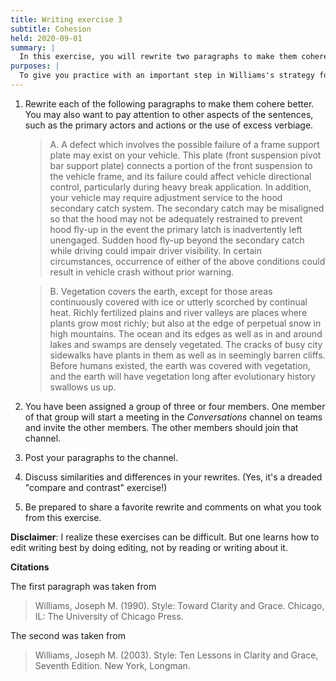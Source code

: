 ```yaml
---
title: Writing exercise 3
subtitle: Cohesion
held: 2020-09-01
summary: |
  In this exercise, you will rewrite two paragraphs to make them cohere better.
purposes: |
  To give you practice with an important step in Williams's strategy for rewriting prose clearly.
---
```

1. Rewrite each of the following paragraphs to make them cohere
better.  You may also want to pay attention to other aspects of the
sentences, such as the primary actors and actions or the use of 
excess verbiage.

     > A. A defect which involves the possible failure of a frame support plate may exist on your vehicle. This plate (front suspension pivot bar support plate) connects a portion of the front suspension to the vehicle frame, and its failure could affect vehicle directional control, particularly during heavy break application. In addition, your vehicle may require adjustment service to the hood secondary catch system. The secondary catch may be misaligned so that the hood may not be adequately restrained to prevent hood fly-up in the event the primary latch is inadvertently left unengaged. Sudden hood fly-up beyond the secondary catch while driving could impair driver visibility. In certain circumstances, occurrence of either of the above conditions could result in vehicle crash without prior warning.

    > B. Vegetation covers the earth, except for those areas continuously covered with ice or utterly scorched by continual heat. Richly fertilized plains and river valleys are places where plants grow most richly; but also at the edge of perpetual snow in high mountains. The ocean and its edges as well as in and around lakes and swamps are densely vegetated. The cracks of busy city sidewalks have plants in them as well as in seemingly barren cliffs. Before humans existed, the earth was covered with vegetation, and the earth will have vegetation long after evolutionary history swallows us up.

2. You have been assigned a group of three or four members.  One member
of that group will start a meeting in the _Conversations_ channel on 
teams and invite the other members.  The other members should join that
channel.

3. Post your paragraphs to the channel.

4. Discuss similarities and differences in your rewrites.  (Yes, it's
a dreaded "compare and contrast" exercise!)

5. Be prepared to share a favorite rewrite and comments on what you 
took from this exercise.

**Disclaimer**: I realize these exercises can be difficult. But one
learns how to edit writing best by doing editing, not by reading or
writing about it.

**Citations**

The first paragraph was taken from

> Williams, Joseph M. (1990). Style: Toward Clarity and Grace. Chicago, IL: The University of Chicago Press.

The second was taken from

> Williams, Joseph M. (2003). Style: Ten Lessons in Clarity and Grace, Seventh Edition. New York, Longman.


